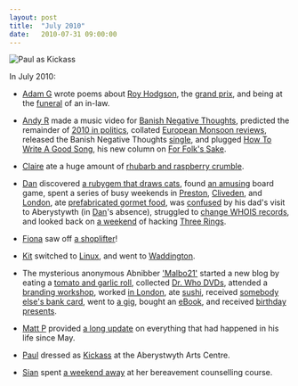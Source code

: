 ```yaml
---
layout: post
title:  "July 2010"
date:   2010-07-31 09:00:00
---
```


![Paul as Kickass](https://lh4.googleusercontent.com/-K6gHgQis5Ns/TmE47oPYWAI/AAAAAAAAA9M/qSVQy4UmnSE/s400/downloadfile.jpg)

In July 2010:

* [Adam G][adam-g] wrote poems about [Roy Hodgson](http://adrokspoems.wordpress.com/2010/07/02/roysons-to-be-cheerful/), the [grand prix](http://adrokspoems.wordpress.com/2010/07/14/the-laps-of-the-gods/), and being at the [funeral](http://adrokspoems.wordpress.com/2010/07/27/funeral/) of an in-law.

* [Andy R][andy-r] made a music video for [Banish Negative Thoughts](http://paganwandererlu.wordpress.com/2010/07/02/banish-negative-thoughts-video/), predicted the remainder of [2010 in politics](http://paganwandererlu.wordpress.com/2010/07/02/your-freedum/), collated [European Monsoon reviews](http://paganwandererlu.wordpress.com/2010/07/08/european-monsoon-reviews-so-far/), released the Banish Negative Thoughts [single](http://paganwandererlu.wordpress.com/2010/07/12/new-single-out-today/), and plugged [How To Write A Good Song](http://paganwandererlu.wordpress.com/2010/07/26/my-column-for-for-folks-sake/), his new column on [For Folk's Sake](http://www.forfolkssake.com/).

* [Claire][claire] ate a huge amount of [rhubarb and raspberry crumble](http://nowebsite.co.uk/blog/2010/07/how-to-make-a-rhubarb-and-raspberry-crumble/).

* [Dan][dan] discovered [a rubygem that draws cats](http://www.scatmania.org/2010/07/14/kitty/), found [an amusing](http://www.scatmania.org/2010/07/15/offshore-oil-strike/) board game, spent a series of busy weekends in [Preston](http://www.scatmania.org/2010/07/20/busy-weekends-1/), [Cliveden](http://www.scatmania.org/2010/07/21/busy-weekends-2/), and [London](http://www.scatmania.org/2010/07/22/busy-weekends-3/), ate [prefabricated gormet food](http://www.scatmania.org/2010/07/23/banquet-in-a-box/), was [confused](http://www.scatmania.org/2010/07/28/well-thats-confusing/) by his dad's visit to Aberystywth (in [Dan][dan]'s absence), struggled to [change WHOIS records](http://www.scatmania.org/2010/07/29/updating-whois-records-with-easily/), and looked back on [a weekend](http://www.scatmania.org/2010/07/31/on-this-day-1/) of hacking [Three Rings](http://www.threerings.org.uk/).

* [Fiona][fiona] saw off [a shoplifter](http://fionafish.livejournal.com/43267.html)!

* [Kit][kit] switched to [Linux](http://reaperkit.wordpress.com/2010/07/06/linux/), and went to [Waddington](http://reaperkit.wordpress.com/2010/07/06/waddington-2010-skeg-to-ness-and-linux-vs-geocaching/).

* The mysterious anonymous Abnibber ['Malbo21'][malbo21] started a new blog by eating a [tomato and garlic roll](http://malbo21.wordpress.com/2010/07/01/new-blog/), collected [Dr. Who DVDs](http://malbo21.wordpress.com/2010/07/02/i-no-longer-have-to-think-of-zingy-titles/), attended a [branding workshop](http://malbo21.wordpress.com/2010/07/09/this-week-i/), worked [in London](http://malbo21.wordpress.com/2010/07/12/moving-to-london/), ate [sushi](http://malbo21.wordpress.com/2010/07/13/i-am-food-blog/), received [somebody else's bank card](http://malbo21.wordpress.com/2010/07/19/santander-are-shit/), went to [a gig](http://malbo21.wordpress.com/2010/07/19/all-hail-twitty-von-simpervoice/), bought an [eBook](http://malbo21.wordpress.com/2010/07/22/ebooks/), and received [birthday presents](http://malbo21.wordpress.com/2010/07/29/stuff-i-got-for-my-birthday/).

* [Matt P][matt-p] provided [a long update](http://myzelik.livejournal.com/52539.html) on everything that had happened in his life since May.

* [Paul][paul] dressed as [Kickass](http://blog.pacifist.co.uk/2010/07/09/kickass/) at the Aberystwyth Arts Centre.

* [Sian][sian] spent [a weekend away](http://elgingerbread.wordpress.com/2010/07/07/away-for-the-weekend/) at her bereavement counselling course.


[adam-g]:  http://strokeyadam.livejournal.com/
[adam-w]:  http://www.ad-space.org.uk/
[andy-k]:  http://theguidemark3.livejournal.com/
[andy-r]:  http://selfdoubtgun.wordpress.com/
[beth]:    http://littlegreenbeth.livejournal.com/
[bryn]:    http://randomlyevil.org.uk/
[claire]:  http://nowebsite.co.uk/blog/
[dan]:     http://www.scatmania.org/
[ele]:     http://ele-is-crazy.livejournal.com/
[fiona]:   http://fionafish.wordpress.com/
[hayley]:  http://leelee1983.livejournal.com/
[jen]:     http://scleip.livejournal.com/
[jimmy]:   http://vikingjim.livejournal.com/
[jta]:     http://blog.electricquaker.co.uk/
[kit]:     http://reaperkit.wordpress.com/
[liz]:     http://norasdollhouse.livejournal.com/
[malbo21]: http://malbo21.wordpress.com/
[matt-p]:  http://myzelik.livejournal.com/
[matt-r]:  http://matt-inthe-hat.livejournal.com/
[paul]:    http://blog.pacifist.co.uk/
[penny]:   http://thepennyfaerie.livejournal.com/
[pete]:    http://loonybin345.livejournal.com/
[rory]:    http://razinaber.livejournal.com/
[ruth]:    http://fleeblewidget.co.uk/
[sarah]:   http://starlight-sarah.livejournal.com/
[sian]:    http://elgingerbread.wordpress.com/
